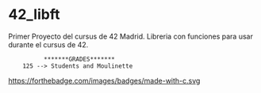 # 42_libft
Primer Proyecto del cursus de 42 Madrid. Libreria con funciones para usar durante el cursus de 42.
 
              *******GRADES*******
        125 --> Students and Moulinette
https://forthebadge.com/images/badges/made-with-c.svg
